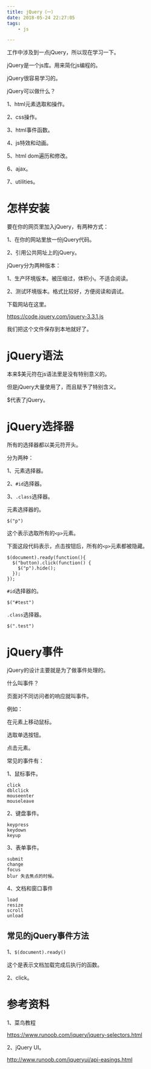 ```yaml
---
title: jQuery（一）
date: 2018-05-24 22:27:05
tags:
	- js

---
```




工作中涉及到一点jQuery，所以现在学习一下。

jQuery是一个js库。用来简化js编程的。

jQuery很容易学习的。



jQuery可以做什么？

1、html元素选取和操作。

2、css操作。

3、html事件函数。

4、js特效和动画。

5、html dom遍历和修改。

6、ajax。

7、utilities。



# 怎样安装

要在你的网页里加入jQuery，有两种方式：

1、在你的网站里放一份jQuery代码。

2、引用公共网址上的jQuery。

jQuery分为两种版本：

1、生产环境版本。被压缩过，体积小。不适合阅读。

2、测试环境版本。格式比较好，方便阅读和调试。



下载网站在这里。

https://code.jquery.com/jquery-3.3.1.js

我们把这个文件保存到本地就好了。



# jQuery语法

本来$美元符在js语法里是没有特别意义的。

但是jQuery大量使用了，而且赋予了特别含义。

$代表了jQuery。



# jQuery选择器

所有的选择器都以美元符开头。

分为两种：

1、元素选择器。

2、`#id`选择器。

3、`.class`选择器。

元素选择器的。

```
$("p")
```

这个表示选取所有的`<p>`元素。

下面这段代码表示，点击按钮后，所有的`<p>`元素都被隐藏。

```
$(document).ready(function(){
  $("button).click(function() {
    $("p").hide();
  });
});
```

`#id`选择器的。

```
$("#test")
```

`.class`选择器。

```
$(".test")
```



# jQuery事件

jQuery的设计主要就是为了做事件处理的。

什么叫事件？

页面对不同访问者的响应就叫事件。

例如：

在元素上移动鼠标。

选取单选按钮。

点击元素。

常见的事件有：

1、鼠标事件。

```
click
dblclick
mouseenter
mouseleave
```

2、键盘事件。

```
keypress
keydown
keyup
```

3、表单事件。

```
submit
change
focus
blur 失去焦点的时候。
```

4、文档和窗口事件

```
load
resize
scroll
unload
```

## 常见的jQuery事件方法

1、`$(document).ready()`

这个是表示文档加载完成后执行的函数。

2、click。





# 参考资料

1、菜鸟教程

https://www.runoob.com/jquery/jquery-selectors.html

2、jQuery UI。

http://www.runoob.com/jqueryui/api-easings.html
